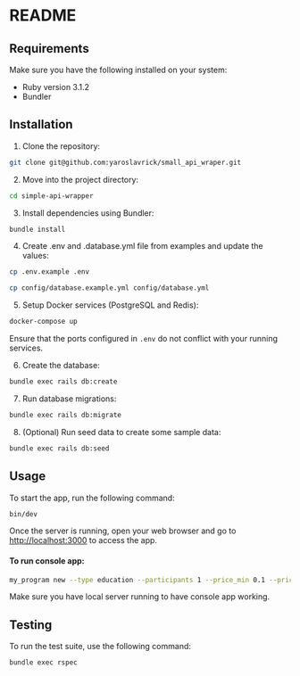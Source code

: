 # README

## Requirements

Make sure you have the following installed on your system:

- Ruby version 3.1.2
- Bundler

## Installation

1. Clone the repository:

```bash
git clone git@github.com:yaroslavrick/small_api_wraper.git
```

2. Move into the project directory:

```bash
cd simple-api-wrapper
```

3. Install dependencies using Bundler:

```bash
bundle install
```

4. Create .env and .database.yml file from examples and update the values:

```bash
cp .env.example .env
```

```bash
cp config/database.example.yml config/database.yml
```

5. Setup Docker services (PostgreSQL and Redis):

```bash
docker-compose up
```

Ensure that the ports configured in `.env` do not conflict with your running services.

6. Create the database:

```bash
bundle exec rails db:create
```

7. Run database migrations:

```bash
bundle exec rails db:migrate
```

8. (Optional) Run seed data to create some sample data:

```bash
bundle exec rails db:seed
```

## Usage

To start the app, run the following command:

```bash
bin/dev
```

Once the server is running, open your web browser and go to <http://localhost:3000> to access the app.

#### To run console app:

```zsh
my_program new --type education --participants 1 --price_min 0.1 --price_max 30 --accessibility_min 0.1 --accessibility_max 0.5
```

Make sure you have local server running to have console app working.

## Testing

To run the test suite, use the following command:

```bash
bundle exec rspec
```
